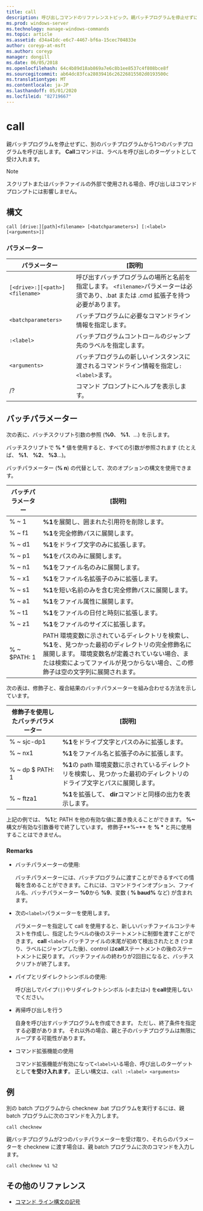 ```yaml
---
title: call
description: 呼び出しコマンドのリファレンストピック。親バッチプログラムを停止せずに、別のバッチプログラムから1つのバッチプログラムを呼び出します。
ms.prod: windows-server
ms.technology: manage-windows-commands
ms.topic: article
ms.assetid: d34a41dc-e6c7-4467-bf6a-15cec704833e
author: coreyp-at-msft
ms.author: coreyp
manager: dongill
ms.date: 06/05/2018
ms.openlocfilehash: 64c4b89d18ab869a7e6c8b1ee8537c4f808bce8f
ms.sourcegitcommit: ab64dc83fca28039416c26226815502d0193500c
ms.translationtype: MT
ms.contentlocale: ja-JP
ms.lasthandoff: 05/01/2020
ms.locfileid: "82719667"
---
```

# <a name="call"></a>call

親バッチプログラムを停止せずに、別のバッチプログラムから1つのバッチプログラムを呼び出します。 **Call**コマンドは、ラベルを呼び出しのターゲットとして受け入れます。

> [!NOTE]
> スクリプトまたはバッチファイルの外部で使用される場合、呼び出しはコマンドプロンプトには影響しません。

## <a name="syntax"></a>構文

```
call [drive:][path]<filename> [<batchparameters>] [:<label> [<arguments>]]
```

### <a name="parameters"></a>パラメーター

| パラメーター | [説明] |
| --------- | ----------- |
| `[<drive>:][<path>]<filename>` | 呼び出すバッチプログラムの場所と名前を指定します。 `<filename>`パラメーターは必須であり、.bat または .cmd 拡張子を持つ必要があります。 |
| `<batchparameters>` | バッチプログラムに必要なコマンドライン情報を指定します。 |
| `:<label>` | バッチプログラムコントロールのジャンプ先のラベルを指定します。 |
| `<arguments>` | バッチプログラムの新しいインスタンスに渡されるコマンドライン情報を指定し`:<label>`ます。|
| /? | コマンド プロンプトにヘルプを表示します。 |

## <a name="batch-parameters"></a>バッチパラメーター

次の表に、バッチスクリプト引数の参照 (**%0**、 **%1**、...) を示します。

バッチスクリプトで **% &#42;** 値を使用すると、すべての引数が参照されます (たとえば、 **%1**、 **%2**、 **%3**...)。

バッチパラメーター (**% n**) の代替として、次のオプションの構文を使用できます。

| バッチパラメーター | [説明] |
| --------------- | ----------- |
| % ~ 1 | **%1**を展開し、囲まれた引用符を削除します。 |
| % ~ f1 | **%1**を完全修飾パスに展開します。 |
| % ~ d1 | **%1**をドライブ文字のみに拡張します。 |
| % ~ p1 | **%1**をパスのみに展開します。 |
| % ~ n1 | **%1**をファイル名のみに展開します。 |
| % ~ x1 | **%1**をファイル名拡張子のみに拡張します。 |
| % ~ s1 | **%1**を短い名前のみを含む完全修飾パスに展開します。 |
| % ~ a1 | **%1**をファイル属性に展開します。 |
| % ~ t1 | **%1**をファイルの日付と時刻に拡張します。 |
| % ~ z1 | **%1**をファイルのサイズに拡張します。 |
| % ~ $PATH: 1 | PATH 環境変数に示されているディレクトリを検索し、 **%1**を、見つかった最初のディレクトリの完全修飾名に展開します。 環境変数名が定義されていない場合、または検索によってファイルが見つからない場合、この修飾子は空の文字列に展開されます。 |

次の表は、修飾子と、複合結果のバッチパラメーターを組み合わせる方法を示しています。

| 修飾子を使用したバッチパラメーター | [説明] |
| ----------------------------- | ----------- |
| % ~ sjc-dp1 | **%1**をドライブ文字とパスのみに拡張します。 |
| % ~ nx1 | **%1**をファイル名と拡張子のみに拡張します。 |
| % ~ dp $ PATH: 1 | **%1**の path 環境変数に示されているディレクトリを検索し、見つかった最初のディレクトリのドライブ文字とパスに展開します。 |
| % ~ ftza1 | **%1**を拡張して、 **dir**コマンドと同様の出力を表示します。 |

上記の例では、 **%1**と PATH を他の有効な値に置き換えることができます。 **%~** 構文が有効な引数番号で終了しています。 修飾子**%~** を **% &#42;** と共に使用することはできません。

### <a name="remarks"></a>Remarks

- バッチパラメーターの使用:

    バッチパラメーターには、バッチプログラムに渡すことができるすべての情報を含めることができます。これには、コマンドラインオプション、ファイル名、バッチパラメーター **%0**から **%9**、変数 ( **% baud%** など) が含まれます。

- 次の`<label>`パラメーターを使用します。

    パラメーターを指定して call を使用すると、新しいバッチファイルコンテキストを作成し、指定したラベルの後のステートメントに制御を渡すことができます。 **call** `<label>` バッチファイルの末尾が初めて検出されたとき (つまり、ラベルにジャンプした後)、control は**call**ステートメントの後のステートメントに戻ります。 バッチファイルの終わりが2回目になると、バッチスクリプトが終了します。

- パイプとリダイレクトシンボルの使用:

    呼び出しでパイプ`(|)`やリダイレクトシンボル (`<`または`>`) を**call**使用しないでください。

- 再帰呼び出しを行う

    自身を呼び出すバッチプログラムを作成できます。 ただし、終了条件を指定する必要があります。 それ以外の場合、親と子のバッチプログラムは無限にループする可能性があります。

- コマンド拡張機能の使用

    コマンド拡張機能が有効になって`<label>`いる場合、呼び出しのターゲットとして**を受け入れます**。 正しい構文は、`call :<label> <arguments>`

## <a name="examples"></a>例

別の batch プログラムから checknew .bat プログラムを実行するには、親 batch プログラムに次のコマンドを入力します。

```
call checknew
```

親バッチプログラムが2つのバッチパラメーターを受け取り、それらのパラメーターを checknew に渡す場合は、親 batch プログラムに次のコマンドを入力します。

```
call checknew %1 %2
```

## <a name="additional-references"></a>その他のリファレンス

- [コマンド ライン構文の記号](command-line-syntax-key.md)
